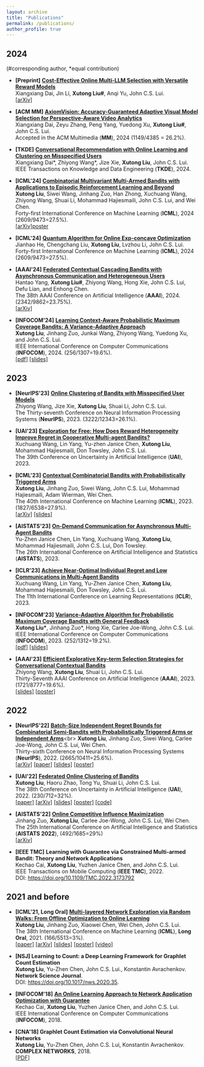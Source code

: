 ```yaml
---
layout: archive
title: "Publications"
permalink: /publications/
author_profile: true
---
```



2024
------
(#corresponding author, \*equal contribution)<br>

- **[Preprint]** [**Cost-Effective Online Multi-LLM Selection with Versatile Reward Models**](https://xutongliu.me/publications/)<br>
Xiangxiang Dai, Jin Li, **Xutong Liu#**, Anqi Yu, John C.S. Lui.<br>
[[arXiv]](https://arxiv.org/abs/2405.16587)

- **[ACM MM]** [**AxiomVision: Accuracy-Guaranteed Adaptive Visual Model Selection for Perspective-Aware Video Analytics**](https://xutongliu.me/publications/)<br>
Xiangxiang Dai, Zeyu Zhang, Peng Yang, Yuedong Xu, **Xutong Liu#**, John C.S. Lui.<br>
Accepted in the ACM Multimedia (**MM**), 2024 (1149/4385 = 26.2%).<br>

- **[TKDE]** [**Conversational Recommendation with Online Learning and Clustering on Misspecified Users**](https://xutongliu.me/publications/)<br>
Xiangxiang Dai\*, Zhiyong Wang\*, Jize Xie, **Xutong Liu**, John C.S. Lui.<br>
IEEE Transactions on Knowledge and Data Engineering (**TKDE**), 2024.

- **[ICML'24]** [**Combinatorial Multivariant Multi-Armed Bandits with Applications to Episodic Reinforcement Learning and Beyond**](https://arxiv.org/abs/2406.01386)<br>
**Xutong Liu**, Siwei Wang, Jinhang Zuo, Han Zhong, Xuchuang Wang, Zhiyong Wang, Shuai Li, Mohammad Hajiesmaili, John C.S. Lui, and Wei Chen.<br>
Forty-first International Conference on Machine Learning (**ICML**), 2024 (2609/9473=27.5%).<br>
[[arXiv]](https://arxiv.org/abs/2406.01386)[poster](https://mycuhk-my.sharepoint.com/:b:/g/personal/1155098137_link_cuhk_edu_hk/EdrOuEVOm8tJuhSSqBoPpYsBbrfI2MPgBhLq94sK5TNu2Q)

- **[ICML'24]** [**Quantum Algorithm for Online Exp-concave Optimization**](https://xutongliu.me/publications/)<br>
Jianhao He, Chengchang Liu, **Xutong Liu**, Lvzhou Li, John C.S. Lui.<br>
Forty-first International Conference on Machine Learning (**ICML**), 2024 (2609/9473=27.5%).<br>

- **[AAAI'24]** [**Federated Contextual Cascading Bandits with Asynchronous Communication and Heterogeneous Users**](https://xutongliu.me/publications/)<br>
Hantao Yang, **Xutong Liu#**, Zhiyong Wang, Hong Xie, John C.S. Lui, Defu Lian, and Enhong Chen.<br>
The 38th AAAI Conference on Artificial Intelligence (**AAAI**), 2024. (2342/9862=23.75%).<br>
[[arXiv]](https://arxiv.org/abs/2303.17110)

- **[INFOCOM'24]** [**Learning Context-Aware Probabilistic Maximum Coverage Bandits: A Variance-Adaptive Approach**](https://xutongliu.me/publications/)<br>
**Xutong Liu**, Jinhang Zuo, Junkai Wang, Zhiyong Wang, Yuedong Xu, and John C.S. Lui.<br>
IEEE International Conference on Computer Communications (**INFOCOM**), 2024. (256/1307=19.6%).<br>
[[pdf]](https://mycuhk-my.sharepoint.com/:b:/g/personal/1155098137_link_cuhk_edu_hk/EXm92UN7f2FLrC6rnZ741RkBcacM7iEWYdSb5fszbPRNFQ?e=6Omxxp)
[[slides]](https://mycuhk-my.sharepoint.com/:b:/g/personal/1155098137_link_cuhk_edu_hk/EdAD9FewQHtDtOC1s_DrirgBSmiWCokUue9BvKeY67symg?e=JBH8Ca)


2023
------
- **[NeurIPS'23]** [**Online Clustering of Bandits with Misspecified User Models**](https://openreview.net/forum?id=CQuRzAgjg9)<br>
Zhiyong Wang, Jize Xie, **Xutong Liu**, Shuai Li, John C.S. Lui.<br>
The Thirty-seventh Conference on Neural Information Processing Systems (**NeurIPS**), 2023. (3222/12343=26.1%).<br>


- **[UAI'23]** [**Exploration for Free: How Does Reward Heterogeneity Improve Regret in Cooperative Multi-agent Bandits?**](https://proceedings.mlr.press/v216/wang23a/wang23a.pdf) <br>
Xuchuang Wang, Lin Yang, Yu-zhen Janice Chen, **Xutong Liu**, Mohammad Hajiesmaili, Don Towsley, John C.S. Lui. <br>
The 39th Conference on Uncertainty in Artificial Intelligence (**UAI**), 2023. <br>

- **[ICML'23]** [**Contextual Combinatorial Bandits with Probabilistically Triggered Arms**](https://arxiv.org/abs/2303.17110) <br>
**Xutong Liu**, Jinhang Zuo, Siwei Wang, John C.S. Lui, Mohammad Hajiesmaili, Adam Wierman, Wei Chen.<br>
The 40th International Conference on Machine Learning (**ICML**), 2023. (1827/6538=27.9%).<br>
[[arXiv]](https://arxiv.org/abs/2303.17110) [[slides]](https://drive.google.com/file/d/1SviLM--kpkgsSf7iteGC0LzJ-PriMnSj/view?usp=drive_link)


- **[AISTATS'23]** [**On-Demand Communication for Asynchronous Multi-Agent Bandits**](https://proceedings.mlr.press/v206/chen23c/chen23c.pdf) <br>
Yu-Zhen Janice Chen, Lin Yang, Xuchuang Wang, **Xutong Liu**, Mohammad Hajiesmaili, John C.S. Lui, Don Towsley.<br>
The 26th International Conference on Artificial Intelligence and Statistics (**AISTATS**), 2023.<br>


- **[ICLR'23]** [**Achieve Near-Optimal Individual Regret and Low Communications in Multi-Agent Bandits**](https://openreview.net/forum?id=QTXKTXJKIh) <br>
Xuchuang Wang, Lin Yang, Yu-Zhen Janice Chen, **Xutong Liu**, Mohammad Hajiesmaili, Don Towsley, John C.S. Lui.<br>
The 11th International Conference on Learning Representations (**ICLR**), 2023.<br>

- **[INFOCOM'23]** [**Variance-Adaptive Algorithm for Probabilistic Maximum Coverage Bandits with General Feedback**](https://research.ece.cmu.edu/lions/Papers/PMC_INFOCOM.pdf) <br>
**Xutong Liu\***, Jinhang Zuo\*, Hong Xie, Carlee Joe-Wong, John C.S. Lui.<br>
IEEE International Conference on Computer Communications (**INFOCOM**), 2023. (252/1312=19.2%).<br>
[[pdf]](https://mycuhk-my.sharepoint.com/:b:/g/personal/1155098137_link_cuhk_edu_hk/EYqYaVWuH7RBr5BtYTcgA9sBj2cuj9nWRJqDb4VEZBT9mw?e=nGUKaI)
[[slides]](https://mycuhk-my.sharepoint.com/:b:/g/personal/1155098137_link_cuhk_edu_hk/EYBJCDGWJDlKgAqnQYlm7MMB7tPZ4WTp6figrXV0EDLHpg?e=c5aGz2)


- **[AAAI'23]** [**Efficient Explorative Key-term Selection Strategies for Conversational Contextual Bandits**](https://arxiv.org/abs/2303.00315)<br>
Zhiyong Wang, **Xutong Liu**, Shuai Li, John C.S. Lui.<br>
Thirty-Seventh AAAI Conference on Artificial Intelligence (**AAAI**), 2023. (1721/8777=19.6%).<br>
[[slides]](https://mycuhk-my.sharepoint.com/:b:/g/personal/1155098137_link_cuhk_edu_hk/Eclt0Jj9CTZNgo7Z3NKtnN8Bquz6_rEy9D5mefsg26JdGQ?e=byKehg)
[[poster]](https://mycuhk-my.sharepoint.com/:b:/g/personal/1155098137_link_cuhk_edu_hk/ERXzE9KnBWxKk1S5hZYaT5IBrnt5_0RS31sQNgHMoQkeqA?e=f3Edfn)

2022
------
- **[NeurIPS'22]** [**Batch-Size Independent Regret Bounds for Combinatorial Semi-Bandits with Probabilistically Triggered Arms or Independent Arms**](https://openreview.net/forum?id=6hzH8pohyPY&referrer=%5Bthe%20profile%20of%20Xutong%20Liu%5D(%2Fprofile%3Fid%3D~Xutong_Liu1))<br>
**Xutong Liu**, Jinhang Zuo, Siwei Wang, Carlee Joe-Wong, John C.S. Lui, Wei Chen.<br>
Thirty-sixth Conference on Neural Information Processing Systems (**NeurIPS**), 2022. (2665/10411=25.6%).<br>
[[arXiv]](https://arxiv.org/abs/2208.14837) 
[[paper]](https://mycuhk-my.sharepoint.com/:b:/g/personal/1155098137_link_cuhk_edu_hk/EZRAy5Hb_7hPsyNqu3riOuYByO02k5YCv3Ygy8EMIFrOyA?e=cugQLE)
[[slides]](https://mycuhk-my.sharepoint.com/:b:/g/personal/1155098137_link_cuhk_edu_hk/Ean0PkfNnwNDg23cGZNLoRkBWF5kXd0zThviP_QsJQStIQ?e=bdMohQ)
[[poster]](https://mycuhk-my.sharepoint.com/:b:/g/personal/1155098137_link_cuhk_edu_hk/EQxJVhpK0b5HhL7myGALkFQBfatSRtDhZJ7qfoAVsnrs3w?e=SjAuDS)


- **[UAI'22]** [**Federated Online Clustering of Bandits**](https://openreview.net/forum?id=rKUgiU8iqeq)<br>
**Xutong Liu**, Haoru Zhao, Tong Yu, Shuai Li, John C.S. Lui.<br>
The 38th Conference on Uncertainty in Artificial Intelligence (**UAI**), 2022. (230/712=32%).<br>
[[paper]](https://mycuhk-my.sharepoint.com/:b:/g/personal/1155098137_link_cuhk_edu_hk/EauadOh7FsZAoE_tutVVmJEBio97Me5QChl-SmYUnGeLWw?e=7eKVyI)
[[arXiv]](https://arxiv.org/abs/2208.14865)
[[slides]](https://mycuhk-my.sharepoint.com/:b:/g/personal/1155098137_link_cuhk_edu_hk/ERAW3_6n1BBJnVglYqu92E0BhU0tZfCczwvrJjUZdLqn5Q?e=XIa6Lq) 
[[poster]](https://mycuhk-my.sharepoint.com/:b:/g/personal/1155098137_link_cuhk_edu_hk/EVCWIpmaXrdKg5q8U7XcD0UBcsH65ueCag_U-grR58PCgA?e=d0i4Yx) 
[[code]](https://github.com/ZhaoHaoRu/Federated-Clustering-of-Bandits)

- **[AISTATS'22]** [**Online Competitive Influence Maximization**](https://proceedings.mlr.press/v151/zuo22a.html)  <br>
Jinhang Zuo, **Xutong Liu**, Carlee Joe-Wong, John C.S. Lui, Wei Chen. <br>
The 25th International Conference on Artificial Intelligence and Statistics (**AISTATS 2022**), (492/1685=29%)<br>
[[arXiv]](https://arxiv.org/abs/2006.13411)

- **[IEEE TMC]** **Learning with Guarantee via Constrained Multi-armed Bandit: Theory and Network Applications** <br>
Kechao Cai, **Xutong Liu**, Yuzhen Janice Chen, and John C.S. Lui. <br>
IEEE Transactions on Mobile Computing (**IEEE TMC**), 2022.<br>
DOI: https://doi.org/10.1109/TMC.2022.3173792

2021 and before
------
- **[ICML'21, Long Oral]** [**Multi-layered Network Exploration via Random Walks: From Offline Optimization to Online Learning**](http://proceedings.mlr.press/v139/liu21ae.html)<br>
**Xutong Liu**, Jinhang Zuo, Xiaowei Chen, Wei Chen, John C.S. Lui. <br>
The 38th International Conference on Machine Learning (**ICML**), **Long Oral**, 2021. (166/5513=3%).<br>
[[paper]](https://mycuhk-my.sharepoint.com/:b:/g/personal/1155098137_link_cuhk_edu_hk/EdwTW-6sVO5HoWYDrbrS8m4BPahbSqgrr7DPLYlVCTpGdQ?e=x24PYU) 
[[arXiv]](https://arxiv.org/abs/2106.05065)
[[slides]](https://mycuhk-my.sharepoint.com/:b:/g/personal/1155098137_link_cuhk_edu_hk/ET5VkPfqnzNIv1gkK_N84BEBiwnM_yX_dE2tNzKCVkHMUg?e=2mNdjK) [[poster]](https://mycuhk-my.sharepoint.com/:b:/g/personal/1155098137_link_cuhk_edu_hk/Eai2eAbPtk9JpMWqK6CPDMgBIaUqn5933gxZ1wkSVtivIQ?e=tQQ3WI) 
[[video]](https://icml.cc/virtual/2021/session/12068#sl-video-8750)

- **[NSJ] Learning to Count: a Deep Learning Framework for Graphlet Count Estimation** <br> 
**Xutong Liu**, Yu-Zhen Chen, John C.S. Lui., Konstantin Avrachenkov.<br>
**Network Science Journal**.<br>
DOI: https://doi.org/10.1017/nws.2020.35.


- **[INFOCOM'18]** [**An Online Learning Approach to Network Application Optimization with Guarantee**](http://appsrv.cse.cuhk.edu.hk/~liuxt/lmg-infocom-18.pdf) <br> 
Kechao Cai, **Xutong Liu**, Yuzhen Janice Chen, and John C.S. Lui. <br>
IEEE International Conference on Computer Communications (**INFOCOM**), 2018. <be>


- **[CNA'18] Graphlet Count Estimation via Convolutional Neural Networks** <br>
**Xutong Liu**, Yu-Zhen Chen, John C.S. Lui, Konstantin Avrachenkov.<br>
**COMPLEX NETWORKS**, 2018. <br>
[[PDF]](https://hal.inria.fr/hal-01936850/file/camera-ready.pdf)




